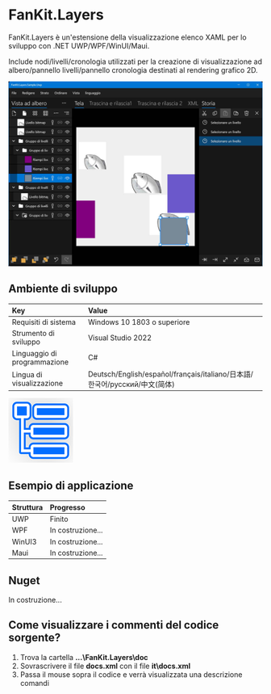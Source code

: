 ﻿# FanKit.Layers

FanKit.Layers è un'estensione della visualizzazione elenco XAML per lo sviluppo con .NET UWP/WPF/WinUI/Maui.

Include nodi/livelli/cronologia utilizzati per la creazione di visualizzazione ad albero/pannello livelli/pannello cronologia destinati al rendering grafico 2D.

![](ScreenShot/IT.jpg)


## Ambiente di sviluppo

|Key|Value|
|:-|:-|
|Requisiti di sistema| Windows 10 1803 o superiore|
|Strumento di sviluppo|Visual Studio 2022|
|Linguaggio di programmazione|C#|
|Lingua di visualizzazione|Deutsch/English/español/français/italiano/日本語/한국어/русский/中文(简体)|

![](ScreenShot/logo.png)


## Esempio di applicazione

|Struttura|Progresso|
|:-|:-|
|UWP|Finito|
|WPF|In costruzione...|
|WinUI3|In costruzione...|
|Maui|In costruzione...|


## Nuget

In costruzione...


## Come visualizzare i commenti del codice sorgente?

1. Trova la cartella **...\FanKit.Layers\doc**
2. Sovrascrivere il file **docs.xml** con il file **it\docs.xml**
3. Passa il mouse sopra il codice e verrà visualizzata una descrizione comandi
